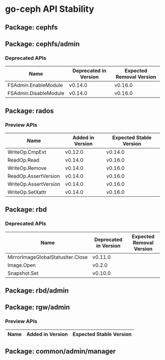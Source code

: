 <!-- GENERATED FILE: DO NOT EDIT DIRECTLY -->

# go-ceph API Stability

## Package: cephfs

## Package: cephfs/admin

### Deprecated APIs

Name | Deprecated in Version | Expected Removal Version | 
---- | --------------------- | ------------------------ | 
FSAdmin.EnableModule | v0.14.0 | v0.16.0 | 
FSAdmin.DisableModule | v0.14.0 | v0.16.0 | 

## Package: rados

### Preview APIs

Name | Added in Version | Expected Stable Version | 
---- | ---------------- | ----------------------- | 
WriteOp.CmpExt | v0.12.0 | v0.14.0 | 
ReadOp.Read | v0.14.0 | v0.16.0 | 
WriteOp.Remove | v0.14.0 | v0.16.0 | 
ReadOp.AssertVersion | v0.14.0 | v0.16.0 | 
WriteOp.AssertVersion | v0.14.0 | v0.16.0 | 
WriteOp.SetXattr | v0.14.0 | v0.16.0 | 

## Package: rbd

### Deprecated APIs

Name | Deprecated in Version | Expected Removal Version | 
---- | --------------------- | ------------------------ | 
MirrorImageGlobalStatusIter.Close | v0.11.0 |  | 
Image.Open | v0.2.0 |  | 
Snapshot.Set | v0.10.0 |  | 

## Package: rbd/admin

## Package: rgw/admin

### Preview APIs

Name | Added in Version | Expected Stable Version | 
---- | ---------------- | ----------------------- | 

## Package: common/admin/manager

